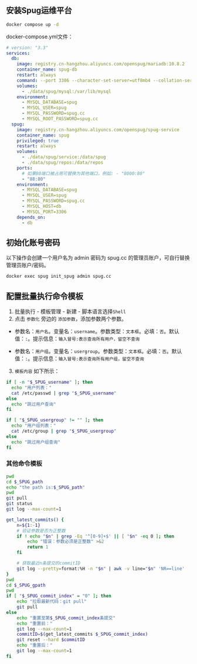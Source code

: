 ## 安装Spug运维平台

```bash
docker compose up -d
```

docker-compose.yml文件：

```yaml
# version: "3.3"
services:
  db:
    image: registry.cn-hangzhou.aliyuncs.com/openspug/mariadb:10.8.2
    container_name: spug-db
    restart: always
    command: --port 3306 --character-set-server=utf8mb4 --collation-server=utf8mb4_unicode_ci
    volumes:
      - ./data/spug/mysql:/var/lib/mysql
    environment:
      - MYSQL_DATABASE=spug
      - MYSQL_USER=spug
      - MYSQL_PASSWORD=spug.cc
      - MYSQL_ROOT_PASSWORD=spug.cc
  spug:
    image: registry.cn-hangzhou.aliyuncs.com/openspug/spug-service
    container_name: spug
    privileged: true
    restart: always
    volumes:
      - ./data/spug/service:/data/spug
      - ./data/spug/repos:/data/repos
    ports:
      # 如果80端口被占用可替换为其他端口，例如: - "8000:80"
      - "88:80"
    environment:
      - MYSQL_DATABASE=spug
      - MYSQL_USER=spug
      - MYSQL_PASSWORD=spug.cc
      - MYSQL_HOST=db
      - MYSQL_PORT=3306
    depends_on:
      - db
```

## 初始化账号密码

以下操作会创建一个用户名为 admin 密码为 spug.cc 的管理员账户，可自行替换管理员账户/密码。

```bash
docker exec spug init_spug admin spug.cc
```

## 配置批量执行命令模板

1. 批量执行 - 模板管理 - 新建 - 脚本语言选择`Shell`
2. 点击 `参数化` 旁边的 `添加参数`，添加参数两个参数。

- 参数名：`用户名`。变量名：`username`。参数类型：`文本框`。必填：`否`。默认值：`:`。提示信息：`输入冒号:表示查询所有用户，留空不查询`

- 参数名：`用户组`。变量名：`usergroup`。参数类型：`文本框`。必填：`否`。默认值：`:`。提示信息：`输入冒号:表示查询所有用户组，留空不查询`

3. `模板内容` 如下所示：

```bash
if [ -n "$_SPUG_username" ]; then
  echo "用户列表："
  cat /etc/passwd | grep "$_SPUG_username"
else
  echo "跳过用户查询"
fi

if [ "$_SPUG_usergroup" != "" ]; then
  echo "用户组列表："
  cat /etc/group | grep "$_SPUG_usergroup"
else
  echo "跳过用户组查询"
fi
```

### 其他命令模板

```bash
pwd
cd $_SPUG_path
echo "the path is:$_SPUG_path"
pwd
git pull
git status
git log --max-count=1
```

```bash
get_latest_commits() {
    n=${1:-1}
    # 验证参数是否为正整数
    if ! echo "$n" | grep -Eq '^[0-9]+$' || [ "$n" -eq 0 ]; then
        echo "错误：参数必须是正整数" >&2
        return 1
    fi

    # 获取最近n条提交的commitID
    git log --pretty=format:%H -n "$n" | awk -v line="$n" 'NR==line'
}
pwd
cd $_SPUG_gpath
pwd
if [ "$_SPUG_commit_index" = "0" ]; then
    echo "拉取最新代码：git pull"
    git pull
else
    echo "重置至第$_SPUG_commit_index条提交"
    echo "重置前："
    git log --max-count=1
    commitID=$(get_latest_commits $_SPUG_commit_index)
    git reset --hard $commitID
    echo "重置后："
    git log --max-count=1
fi
```